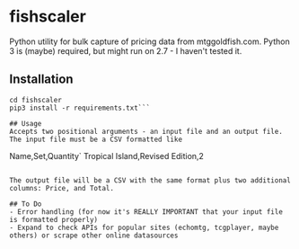 # fishscaler
Python utility for bulk capture of pricing data from mtggoldfish.com. Python 3 is (maybe) required, but might run on 2.7 - I haven't tested it. 

## Installation
```git clone https://github.com/blitzcrg/fishscaler
cd fishscaler
pip3 install -r requirements.txt```

## Usage
Accepts two positional arguments - an input file and an output file. The input file must be a CSV formatted like

```
Name,Set,Quantity`
Tropical Island,Revised Edition,2
```

The output file will be a CSV with the same format plus two additional columns: Price, and Total. 

## To Do
- Error handling (for now it's REALLY IMPORTANT that your input file is formatted properly)
- Expand to check APIs for popular sites (echomtg, tcgplayer, maybe others) or scrape other online datasources
